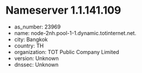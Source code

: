 # Nameserver 1.1.141.109

* as_number: 23969
* name: node-2nh.pool-1-1.dynamic.totinternet.net.
* city: Bangkok
* country: TH
* organization: TOT Public Company Limited
* version: Unknown
* dnssec: Unknown
